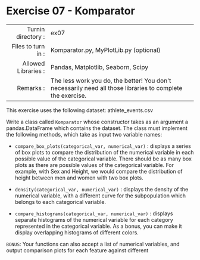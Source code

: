 # Exercise 07 - Komparator

|                         |                    |
| -----------------------:| ------------------ |
|   Turnin directory :    |  ex07              |
|   Files to turn in :    |  Komparator.py, MyPlotLib.py (optional)|
|   Allowed Libraries :   |  Pandas, Matplotlib, Seaborn, Scipy|
|   Remarks :             |  The less work you do, the better! You don't necessarily need all those libraries to complete the exercise.|

This exercise uses the following dataset: athlete_events.csv

Write a class called `Komparator` whose constructor takes as an argument a pandas.DataFrame which contains the dataset.
The class must implement the following methods, which take as input two variable names:

* `compare_box_plots(categorical_var, numerical_var)` : displays a series of box plots to compare the distribution of the numerical variable in each possible value of the categorical variable. There should be as many box plots as there are possible values of the categorical variable. For example, with Sex and Height, we would compare the distribution of height between men and women with two box plots.

* `density(categorical_var, numerical_var)` : displays the density of the numerical variable, with a different curve for the subpopulation which belongs to each categorical variable.

* `compare_histograms(categorical_var, numerical_var)` : displays separate histograms of the numerical variable for each category represented in the categorical variable. As a bonus, you can make it display overlapping histograms of different colors.

`BONUS`: Your functions can also accept a list of numerical variables, and output comparison plots for each feature against different
